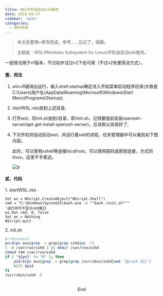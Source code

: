 ```yaml
---
title: WSL开机自启动ssh服务
date: 2018-04-27
sidebar: 'auto'
categories:
  - 操作系统
---
```


> 本文系整理+修改而成，参考……忘记了，侵删。
> 
> 主题是：WSL\(Windows Subsystem for Linux\)开机自启动ssh服务。

一般情况用于v1版本，不过初步试过v2下也可用（不过v2有更简洁方式）。

#### **壹、用法**

1. win+R键调出运行，输入shell:startup确定进入开始菜单启动程序目录\(大致是C:\\Users\\用户名\\AppData\\Roaming\\Microsoft\\Windows\\Start Menu\\Programs\\Startup\);

2. startWSL.vbs放到上述目录;

3. 打开wsl，将init.sh放到/目录，即/init.sh，记得要提前安装openssh-server\(apt-get install openssh-server\)，应该默认安装好了;

4. 下次开机将自动启动wsl，并运行着ssh的进程，任务管理器中可以看到如下图内容。

    此时，可以使用xshell等连接localhost，可以使用密码或密钥连接，方式同linux，这里不予累述。

    ![p](https://static.saintic.com/EauDouce/blog/201804271004293550.png)

#### **贰、代码**

1\. startWSL.vbs

```batch
Set ws = WScript.CreateObject("WScript.Shell")
cmd = "C:\Windows\System32\bash.exe -c ""bash /init.sh"""
'运行命令不显示cmd窗口
ws.Run cmd, 0, false
Set ws = Nothing
WScript.quit
```

2\. init.sh

```bash
#!/bin/bash
pn=$(ps aux|grep -v grep|grep sshd|wc -l)
[ -d /var/run/sshd ] || mkdir /var/run/sshd
chmod 744 /var/run/sshd
if [ "${pn}" != "0" ]; then
    pid=$(ps aux|grep -v grep|grep /usr/sbin/sshd|awk '{print $2}')
    kill $pid
fi
/usr/sbin/sshd -D
```
<br>

<center>  ·End·  </center>
